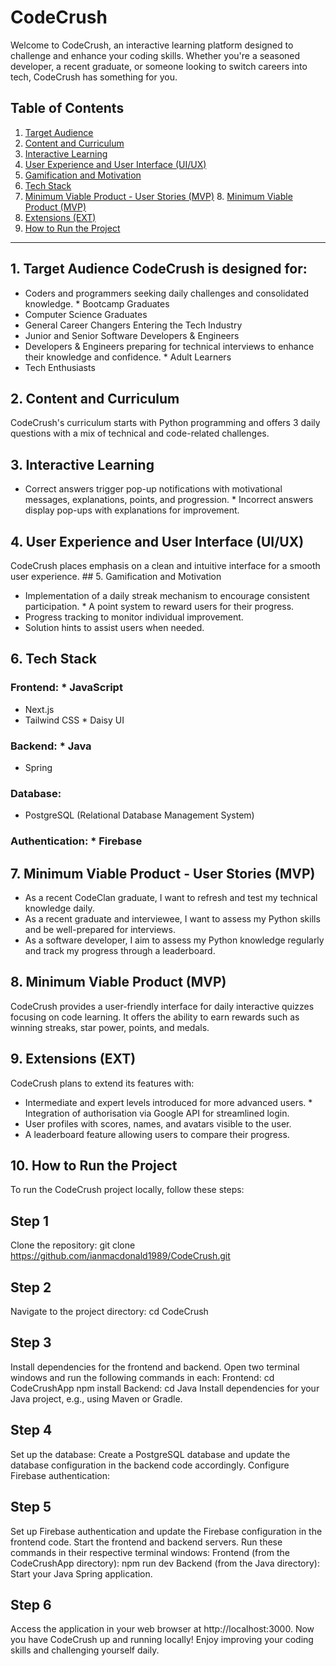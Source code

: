 # CodeCrush
Welcome to CodeCrush, an interactive learning platform designed to challenge and enhance your coding skills.
Whether you're a seasoned developer, a recent graduate, or someone looking to switch careers into tech, CodeCrush has something for you.
## Table of Contents
1. [Target Audience](#1-target-audience)
2. [Content and Curriculum](#2-content-and-curriculum)
3. [Interactive Learning](#3-interactive-learning)
4. [User Experience and User Interface (UI/UX)](#4-user-experience-and-user-interface-uiux)
5. [Gamification and Motivation](#5-gamification-and-motivation)
6. [Tech Stack](#6-tech-stack)
7. [Minimum Viable Product - User Stories (MVP)](#7-minimum-viable-product-user-stories-mvp) 8. [Minimum Viable Product (MVP)](#8-minimum-viable-product-mvp)
9. [Extensions (EXT)](#9-extensions-ext)
10. [How to Run the Project](#10-how-to-run-the-project)
---
## 1. Target Audience CodeCrush is designed for:
* Coders and programmers seeking daily challenges and consolidated knowledge. * Bootcamp Graduates
* Computer Science Graduates
* General Career Changers Entering the Tech Industry
* Junior and Senior Software Developers & Engineers
* Developers & Engineers preparing for technical interviews to enhance their knowledge and confidence. * Adult Learners
* Tech Enthusiasts
## 2. Content and Curriculum
CodeCrush's curriculum starts with Python programming and offers
3 daily questions with a mix of technical and code-related challenges.
## 3. Interactive Learning
* Correct answers trigger pop-up notifications with motivational messages, explanations, points, and progression. * Incorrect answers display pop-ups with explanations for improvement.
## 4. User Experience and User Interface (UI/UX)
CodeCrush places emphasis on a clean and intuitive interface for a smooth user experience. ## 5. Gamification and Motivation
* Implementation of a daily streak mechanism to encourage consistent participation. * A point system to reward users for their progress.
* Progress tracking to monitor individual improvement.
* Solution hints to assist users when needed.
## 6. Tech Stack
### Frontend: * JavaScript
* Next.js
* Tailwind CSS * Daisy UI
### Backend: * Java
* Spring
### Database:
* PostgreSQL (Relational Database Management System)
### Authentication: * Firebase
## 7. Minimum Viable Product - User Stories (MVP)
* As a recent CodeClan graduate, I want to refresh and test my technical knowledge daily.
* As a recent graduate and interviewee, I want to assess my Python skills and be well-prepared for interviews.
* As a software developer, I aim to assess my Python knowledge regularly and track my progress through a leaderboard.
## 8. Minimum Viable Product (MVP)
CodeCrush provides a user-friendly interface for daily interactive quizzes focusing on code learning. It offers the ability to earn rewards such as winning streaks, star power, points, and medals.
## 9. Extensions (EXT)
CodeCrush plans to extend its features with:
* Intermediate and expert levels introduced for more advanced users. * Integration of authorisation via Google API for streamlined login.
* User profiles with scores, names, and avatars visible to the user.
* A leaderboard feature allowing users to compare their progress.
## 10. How to Run the Project
To run the CodeCrush project locally, follow these steps:
## Step 1
Clone the repository:
git clone https://github.com/ianmacdonald1989/CodeCrush.git
## Step 2
Navigate to the project directory: cd CodeCrush
## Step 3
Install dependencies for the frontend and backend.
Open two terminal windows and run the following commands in each:
Frontend:
cd CodeCrushApp npm install
Backend:
cd Java
Install dependencies for your Java project, e.g., using Maven or Gradle.
## Step 4
Set up the database:
Create a PostgreSQL database and update the database configuration in the backend code accordingly. Configure Firebase authentication:
## Step 5
Set up Firebase authentication and update the Firebase configuration in the frontend code.
Start the frontend and backend servers. Run these commands in their respective terminal windows:
Frontend (from the CodeCrushApp directory): npm run dev
Backend (from the Java directory): Start your Java Spring application.
## Step 6
Access the application in your web browser at http://localhost:3000.
Now you have CodeCrush up and running locally! Enjoy improving your coding skills and challenging yourself daily.
